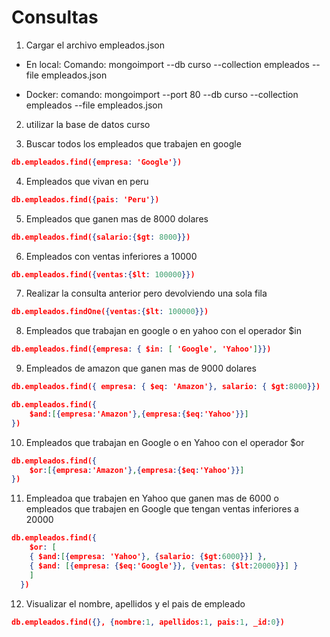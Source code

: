 
# Consultas

1. Cargar el archivo empleados.json


- En local:
    Comando:
      mongoimport --db curso --collection empleados --file empleados.json

- Docker:
    comando:
      mongoimport --port 80 --db curso --collection empleados --file empleados.json

2. utilizar la base de datos curso 


3. Buscar todos los empleados que trabajen en google

```json
db.empleados.find({empresa: 'Google'})
```
4. Empleados que vivan en peru 
```json
db.empleados.find({pais: 'Peru'})
```
5. Empleados que ganen mas de 8000 dolares 
```json
db.empleados.find({salario:{$gt: 8000}})
```
6. Empleados con ventas inferiores a 10000
```json
db.empleados.find({ventas:{$lt: 100000}})
```
7. Realizar la consulta anterior pero devolviendo una sola fila
```json
db.empleados.findOne({ventas:{$lt: 100000}})
```

8. Empleados que trabajan en google o en yahoo con el operador $in

```json
db.empleados.find({empresa: { $in: [ 'Google', 'Yahoo']}})
```
9. Empleados de amazon que ganen mas de 9000 dolares
```json
db.empleados.find({ empresa: { $eq: 'Amazon'}, salario: { $gt:8000}})

db.empleados.find({
    $and:[{empresa:'Amazon'},{empresa:{$eq:'Yahoo'}}]
})

```

10. Empleados que trabajan en Google o en Yahoo con el operador $or
```json
db.empleados.find({
    $or:[{empresa:'Amazon'},{empresa:{$eq:'Yahoo'}}]
})
```

11. Empleadoa que trabajen en Yahoo que ganen mas de 6000 o empleados que trabajen en Google que tengan ventas inferiores a 20000
```json
db.empleados.find({
    $or: [ 
    { $and:[{empresa: 'Yahoo'}, {salario: {$gt:6000}}] }, 
    { $and: [{empresa: {$eq:'Google'}}, {ventas: {$lt:20000}}] } 
    ] 
  })
```

12. Visualizar el nombre, apellidos y el pais de empleado

```json
db.empleados.find({}, {nombre:1, apellidos:1, pais:1, _id:0})
```
